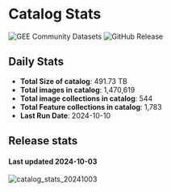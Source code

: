 # Catalog Stats

![GEE Community Datasets](https://img.shields.io/endpoint?url=https://gist.githubusercontent.com/samapriya/34bc0c1280d475d3a69e3b60a706226e/raw/community.json)
![GitHub Release](https://img.shields.io/github/v/release/samapriya/awesome-gee-community-datasets)

## Daily Stats

<!-- START_MARKER -->
* **Total Size of catalog**: 491.73 TB
* **Total images in catalog**: 1,470,619
* **Total image collections in catalog**: 544
* **Total Feature collections in catalog**: 1,783
* **Last Run Date**: 2024-10-10
<!-- END_MARKER -->

## Release stats

#### Last updated 2024-10-03

![catalog_stats_20241003](https://github.com/user-attachments/assets/e85a8a35-14e8-4f02-8906-68359ff39996)

